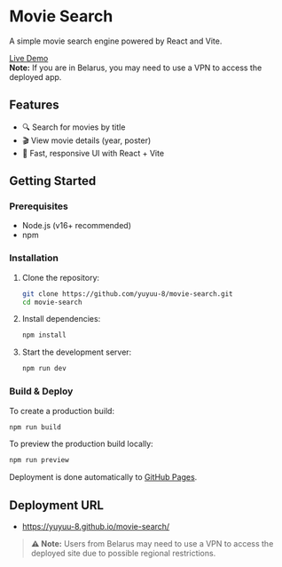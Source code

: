 # Movie Search

A simple movie search engine powered by React and Vite.

[Live Demo](https://yuyuu-8.github.io/movie-search/)  
**Note:** If you are in Belarus, you may need to use a VPN to access the deployed app.

## Features

- 🔍 Search for movies by title
- 🎬 View movie details (year, poster)
- 🚀 Fast, responsive UI with React + Vite

## Getting Started

### Prerequisites

- Node.js (v16+ recommended)
- npm

### Installation

1. Clone the repository:
   ```bash
   git clone https://github.com/yuyuu-8/movie-search.git
   cd movie-search
   ```

2. Install dependencies:
   ```bash
   npm install
   ```

3. Start the development server:
   ```bash
   npm run dev
   ```

### Build & Deploy

To create a production build:
```bash
npm run build
```

To preview the production build locally:
```bash
npm run preview
```

Deployment is done automatically to [GitHub Pages](https://yuyuu-8.github.io/movie-search/).

## Deployment URL

- https://yuyuu-8.github.io/movie-search/

> **⚠️ Note:** Users from Belarus may need to use a VPN to access the deployed site due to possible regional restrictions.
